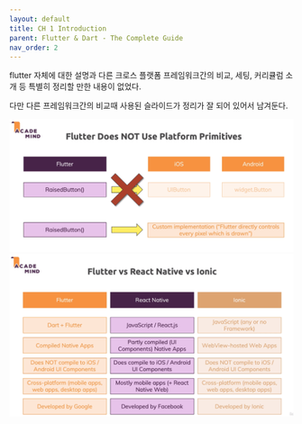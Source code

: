```yaml
---
layout: default
title: CH 1 Introduction
parent: Flutter & Dart - The Complete Guide
nav_order: 2
---
```


flutter 자체에 대한 설명과 다른 크로스 플랫폼 프레임워크간의 비교, 세팅, 커리큘럼 소개 등 
특별히 정리할 만한 내용이 없었다.

다만 다른 프레임워크간의 비교때 사용된 슬라이드가 정리가 잘 되어 있어서 남겨둔다.

![](/images/flutter_guide_ch01_01.png)
![](/images/flutter_guide_ch01_02.png)

